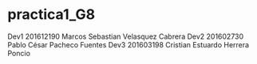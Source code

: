 # practica1_G8
Dev1 201612190 Marcos Sebastian Velasquez Cabrera
Dev2 201602730 Pablo César Pacheco Fuentes
Dev3 201603198 Cristian Estuardo Herrera Poncio